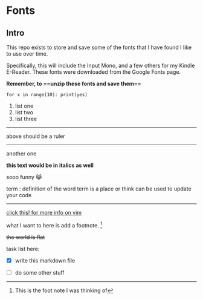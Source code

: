 # Fonts

## Intro
This repo exists to store and save some of the fonts that I have found I like
to use over time. 

Specifically, this will include the Input Mono, and a few others for my Kindle
E-Reader. These fonts were downloaded from the Google Fonts page.

**Remember, to ==unzip these fonts and save them==**

`for x in range(10):
    print(yes)`

1. list one
2. list two
3. list three

---

above should be a ruler

---

another one

__this text would be in italics as well__

sooo funny 😹

term
: definition of the word term is a place or think can be used to update your code


---

[click this! for more info on vim](https://www.google.com)

what I want to here is add a footnote. [^1]

~~the world is flat~~

task list here:
- [x] write this markdown file
- [ ] do some other stuff


[^1]: This is the foot note I was thinking of


